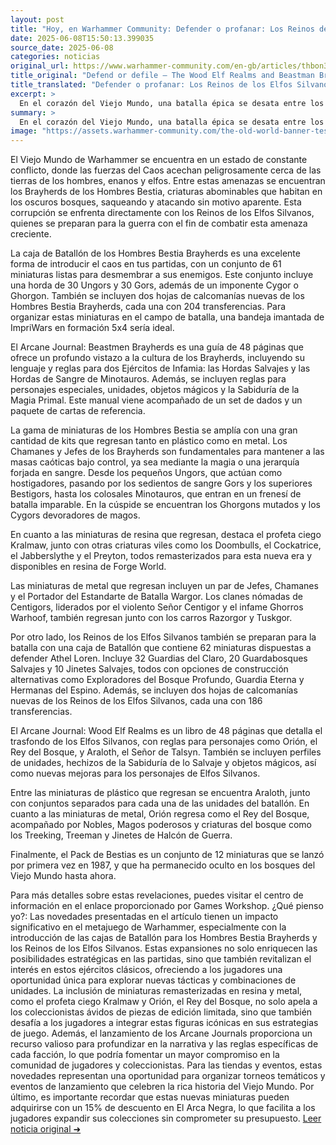 ```yaml
---
layout: post
title: "Hoy, en Warhammer Community: Defender o profanar: Los Reinos de los Elfos Silvanos y las Manadas de Bestias luchan por los bosques del Viejo Mundo"
date: 2025-06-08T15:50:13.399035
source_date: 2025-06-08
categories: noticias
original_url: https://www.warhammer-community.com/en-gb/articles/thbon3tc/defend-or-defile-the-wood-elf-realms-and-beastman-brayherds-battle-for-the-forests-of-the-old-world/
title_original: "Defend or defile – The Wood Elf Realms and Beastman Brayherds battle for the forests of the Old World - Warhammer Community"
title_translated: "Defender o profanar: Los Reinos de los Elfos Silvanos y las Manadas de Bestias luchan por los bosques del Viejo Mundo"
excerpt: >
  En el corazón del Viejo Mundo, una batalla épica se desata entre los Reinos de los Elfos Silvanos y las temibles Manadas de Bestias. Mientras el caos se extiende, los elfos defienden con fervor sus sagrados bosques de la corrupción que amenaza con consumirlos. Con nuevos kits y miniaturas, tanto los defensores como los invasores están listos para la guerra. Descubre las estrategias y secretos de ambos bandos en el Arcane Journal, y prepárate para sumergirte en un conflicto que definirá el destino de estas tierras ancestrales. ¡La guerra por los bosques ha comenzado!
summary: >
  En el corazón del Viejo Mundo, una batalla épica se desata entre los Reinos de los Elfos Silvanos y las temibles Manadas de Bestias. Mientras el caos se extiende, los elfos defienden con fervor sus sagrados bosques de la corrupción que amenaza con consumirlos. Con nuevos kits y miniaturas, tanto los defensores como los invasores están listos para la guerra. Descubre las estrategias y secretos de ambos bandos en el Arcane Journal, y prepárate para sumergirte en un conflicto que definirá el destino de estas tierras ancestrales. ¡La guerra por los bosques ha comenzado!
image: "https://assets.warhammer-community.com/the-old-world-banner-test.jpg"
---
```


El Viejo Mundo de Warhammer se encuentra en un estado de constante conflicto, donde las fuerzas del Caos acechan peligrosamente cerca de las tierras de los hombres, enanos y elfos. Entre estas amenazas se encuentran los Brayherds de los Hombres Bestia, criaturas abominables que habitan en los oscuros bosques, saqueando y atacando sin motivo aparente. Esta corrupción se enfrenta directamente con los Reinos de los Elfos Silvanos, quienes se preparan para la guerra con el fin de combatir esta amenaza creciente.

La caja de Batallón de los Hombres Bestia Brayherds es una excelente forma de introducir el caos en tus partidas, con un conjunto de 61 miniaturas listas para desmembrar a sus enemigos. Este conjunto incluye una horda de 30 Ungors y 30 Gors, además de un imponente Cygor o Ghorgon. También se incluyen dos hojas de calcomanías nuevas de los Hombres Bestia Brayherds, cada una con 204 transferencias. Para organizar estas miniaturas en el campo de batalla, una bandeja imantada de ImpriWars en formación 5x4 sería ideal.

El Arcane Journal: Beastmen Brayherds es una guía de 48 páginas que ofrece un profundo vistazo a la cultura de los Brayherds, incluyendo su lenguaje y reglas para dos Ejércitos de Infamia: las Hordas Salvajes y las Hordas de Sangre de Minotauros. Además, se incluyen reglas para personajes especiales, unidades, objetos mágicos y la Sabiduría de la Magia Primal. Este manual viene acompañado de un set de dados y un paquete de cartas de referencia.

La gama de miniaturas de los Hombres Bestia se amplía con una gran cantidad de kits que regresan tanto en plástico como en metal. Los Chamanes y Jefes de los Brayherds son fundamentales para mantener a las masas caóticas bajo control, ya sea mediante la magia o una jerarquía forjada en sangre. Desde los pequeños Ungors, que actúan como hostigadores, pasando por los sedientos de sangre Gors y los superiores Bestigors, hasta los colosales Minotauros, que entran en un frenesí de batalla imparable. En la cúspide se encuentran los Ghorgons mutados y los Cygors devoradores de magos.

En cuanto a las miniaturas de resina que regresan, destaca el profeta ciego Kralmaw, junto con otras criaturas viles como los Doombulls, el Cockatrice, el Jabberslythe y el Preyton, todos remasterizados para esta nueva era y disponibles en resina de Forge World.

Las miniaturas de metal que regresan incluyen un par de Jefes, Chamanes y el Portador del Estandarte de Batalla Wargor. Los clanes nómadas de Centigors, liderados por el violento Señor Centigor y el infame Ghorros Warhoof, también regresan junto con los carros Razorgor y Tuskgor.

Por otro lado, los Reinos de los Elfos Silvanos también se preparan para la batalla con una caja de Batallón que contiene 62 miniaturas dispuestas a defender Athel Loren. Incluye 32 Guardias del Claro, 20 Guardabosques Salvajes y 10 Jinetes Salvajes, todos con opciones de construcción alternativas como Exploradores del Bosque Profundo, Guardia Eterna y Hermanas del Espino. Además, se incluyen dos hojas de calcomanías nuevas de los Reinos de los Elfos Silvanos, cada una con 186 transferencias.

El Arcane Journal: Wood Elf Realms es un libro de 48 páginas que detalla el trasfondo de los Elfos Silvanos, con reglas para personajes como Orión, el Rey del Bosque, y Araloth, el Señor de Talsyn. También se incluyen perfiles de unidades, hechizos de la Sabiduría de lo Salvaje y objetos mágicos, así como nuevas mejoras para los personajes de Elfos Silvanos.

Entre las miniaturas de plástico que regresan se encuentra Araloth, junto con conjuntos separados para cada una de las unidades del batallón. En cuanto a las miniaturas de metal, Orión regresa como el Rey del Bosque, acompañado por Nobles, Magos poderosos y criaturas del bosque como los Treeking, Treeman y Jinetes de Halcón de Guerra.

Finalmente, el Pack de Bestias es un conjunto de 12 miniaturas que se lanzó por primera vez en 1987, y que ha permanecido oculto en los bosques del Viejo Mundo hasta ahora.

Para más detalles sobre estas revelaciones, puedes visitar el centro de información en el enlace proporcionado por Games Workshop.
¿Qué pienso yo?: Las novedades presentadas en el artículo tienen un impacto significativo en el metajuego de Warhammer, especialmente con la introducción de las cajas de Batallón para los Hombres Bestia Brayherds y los Reinos de los Elfos Silvanos. Estas expansiones no solo enriquecen las posibilidades estratégicas en las partidas, sino que también revitalizan el interés en estos ejércitos clásicos, ofreciendo a los jugadores una oportunidad única para explorar nuevas tácticas y combinaciones de unidades. La inclusión de miniaturas remasterizadas en resina y metal, como el profeta ciego Kralmaw y Orión, el Rey del Bosque, no solo apela a los coleccionistas ávidos de piezas de edición limitada, sino que también desafía a los jugadores a integrar estas figuras icónicas en sus estrategias de juego. Además, el lanzamiento de los Arcane Journals proporciona un recurso valioso para profundizar en la narrativa y las reglas específicas de cada facción, lo que podría fomentar un mayor compromiso en la comunidad de jugadores y coleccionistas. Para las tiendas y eventos, estas novedades representan una oportunidad para organizar torneos temáticos y eventos de lanzamiento que celebren la rica historia del Viejo Mundo. Por último, es importante recordar que estas nuevas miniaturas pueden adquirirse con un 15% de descuento en El Arca Negra, lo que facilita a los jugadores expandir sus colecciones sin comprometer su presupuesto.
[Leer noticia original ➜](https://www.warhammer-community.com/en-gb/articles/thbon3tc/defend-or-defile-the-wood-elf-realms-and-beastman-brayherds-battle-for-the-forests-of-the-old-world/)
